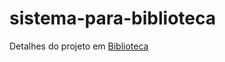 # sistema-para-biblioteca

Detalhes do projeto em [Biblioteca](https://github.com/ArimateiaFilho/sistema-para-biblioteca/blob/main/Projeto_biblioteca.pdf)
